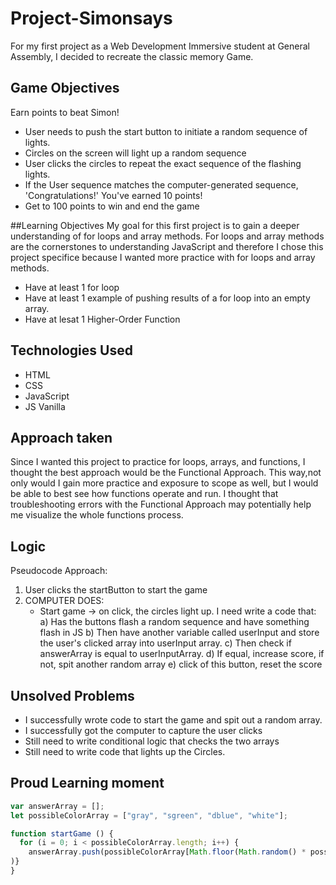 # Project-Simonsays
For my first project as a Web Development Immersive student at General Assembly, I decided to recreate the classic memory Game.

## Game Objectives
Earn points to beat Simon! 
* User needs to push the start button to initiate a random sequence of lights. 
* Circles on the screen will light up a random sequence
* User clicks the circles to repeat the exact sequence of the flashing lights.
* If the User sequence matches the computer-generated sequence, 'Congratulations!' You've earned 10 points!
* Get to 100 points to win and end the game

##Learning Objectives
My goal for this first project is to gain a deeper understanding of for loops and array methods. For loops and array methods are the cornerstones to understanding JavaScript and therefore I chose this project specifice because I wanted more practice with for loops and array methods.
* Have at least 1 for loop
* Have at least 1 example of pushing results of a for loop into an empty array.
* Have at lesat 1 Higher-Order Function 

## Technologies Used
* HTML
* CSS
* JavaScript
* JS Vanilla

## Approach taken
Since I wanted this project to practice for loops, arrays, and functions, I thought the best approach would be the Functional Approach. This way,not only would I gain more practice and exposure to scope as well, but I would be able to best see how functions operate and run. I thought that troubleshooting errors with the Functional Approach may potentially help me visualize the whole functions process.

## Logic
Pseudocode Approach:
1. User clicks the startButton to start the game
2. COMPUTER DOES:
    * Start game ->
     on click, the circles light up. I need write a code that:
     a) Has the buttons flash a random sequence and have something flash in JS
     b) Then have another variable called userInput and store the user's clicked array into userInput array.
     c) Then check if answerArray is equal to userInputArray.
     d) If equal, increase score, if not, spit another random array
     e) click of this button, reset the score
## Unsolved Problems
* I successfully wrote code to start the game and spit out a random array.
* I successfully got the computer to capture the user clicks
* Still need to write conditional logic that checks the two arrays
* Still need to write code that lights up the Circles.

## Proud Learning moment
```javascript
var answerArray = [];
let possibleColorArray = ["gray", "sgreen", "dblue", "white"];

function startGame () {
  for (i = 0; i < possibleColorArray.length; i++) {
    answerArray.push(possibleColorArray[Math.floor(Math.random() * possibleColorArray.length)]
)}
}
